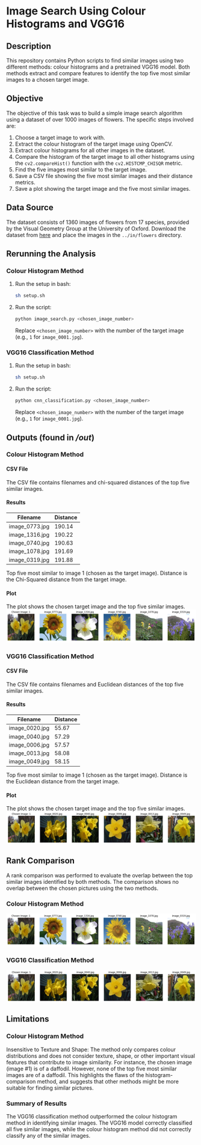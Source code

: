 # Image Search Using Colour Histograms and VGG16

## Description
This repository contains Python scripts to find similar images using two different methods: colour histograms and a pretrained VGG16 model. Both methods extract and compare features to identify the top five most similar images to a chosen target image.

## Objective
The objective of this task was to build a simple image search algorithm using a dataset of over 1000 images of flowers. The specific steps involved are:
1. Choose a target image to work with.
2. Extract the colour histogram of the target image using OpenCV.
3. Extract colour histograms for all other images in the dataset.
4. Compare the histogram of the target image to all other histograms using the `cv2.compareHist()` function with the `cv2.HISTCMP_CHISQR` metric.
5. Find the five images most similar to the target image.
6. Save a CSV file showing the five most similar images and their distance metrics.
7. Save a plot showing the target image and the five most similar images.

## Data Source
The dataset consists of 1360 images of flowers from 17 species, provided by the Visual Geometry Group at the University of Oxford. Download the dataset from [here](http://www.robots.ox.ac.uk/~vgg/data/flowers/17/) and place the images in the `../in/flowers` directory.

## Rerunning the Analysis

### Colour Histogram Method
1. Run the setup in bash:
    ```bash
    sh setup.sh
    ```
2. Run the script:
    ```bash
    python image_search.py <chosen_image_number>
    ```
   Replace `<chosen_image_number>` with the number of the target image (e.g., `1` for `image_0001.jpg`).

### VGG16 Classification Method
1. Run the setup in bash:
    ```bash
    sh setup.sh
    ```
2. Run the script:
    ```bash
    python cnn_classification.py <chosen_image_number>
    ```
   Replace `<chosen_image_number>` with the number of the target image (e.g., `1` for `image_0001.jpg`).

## Outputs (found in */out*)

### Colour Histogram Method

#### CSV File
The CSV file contains filenames and chi-squared distances of the top five similar images.

#### Results
| Filename | Distance  |
|----------|-----------|
| image_0773.jpg | 190.14    |
| image_1316.jpg | 190.22    |
| image_0740.jpg | 190.63    |
| image_1078.jpg | 191.69    |
| image_0319.jpg | 191.88    |

Top five most similar to image 1 (chosen as the target image). Distance is the Chi-Squared distance from the target image.

#### Plot
The plot shows the chosen target image and the top five similar images.
![Colour Histogram Results](https://github.com/BayesianBoi/cds-visual/blob/main/assignments/assignment%201/out/hist_plot_image_0001.jpg.png)

### VGG16 Classification Method

#### CSV File
The CSV file contains filenames and Euclidean distances of the top five similar images.

#### Results
| Filename       | Distance  |
|----------------|-----------|
| image_0020.jpg | 55.67     |
| image_0040.jpg | 57.29     |
| image_0006.jpg | 57.57     |
| image_0013.jpg | 58.08     |
| image_0049.jpg | 58.15     |

Top five most similar to image 1 (chosen as the target image). Distance is the Euclidean distance from the target image.

#### Plot
The plot shows the chosen target image and the top five similar images.
![VGG16 Results](https://github.com/BayesianBoi/cds-visual/blob/main/assignments/assignment%201/out/vgg16_plot_image_0001.jpg.png)

## Rank Comparison
A rank comparison was performed to evaluate the overlap between the top similar images identified by both methods. The comparison shows no overlap between the chosen pictures using the two methods.

### Colour Histogram Method
![Colour Histogram Plot](https://github.com/BayesianBoi/cds-visual/blob/main/assignments/assignment%201/out/hist_plot_image_0001.jpg.png)

### VGG16 Classification Method
![VGG16 Plot](https://github.com/BayesianBoi/cds-visual/blob/main/assignments/assignment%201/out/vgg16_plot_image_0001.jpg.png)

## Limitations
### Colour Histogram Method
Insensitive to Texture and Shape: The method only compares colour distributions and does not consider texture, shape, or other important visual features that contribute to image similarity. For instance, the chosen image (image #1) is of a daffodil. However, none of the top five most similar images are of a daffodil. This highlights the flaws of the histogram-comparison method, and suggests that other methods might be more suitable for finding similar pictures.


### Summary of Results
The VGG16 classification method outperformed the colour histogram method in identifying similar images. The VGG16 model correctly classified all five similar images, while the colour histogram method did not correctly classify any of the similar images.
